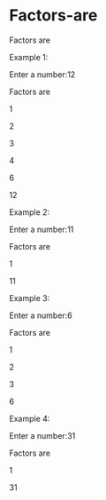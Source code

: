 # Factors-are
Factors are

Example 1:

Enter a number:12

Factors are

1

2

3

4

6

12

Example 2:

Enter a number:11

Factors are

1

11

Example 3:

Enter a number:6

Factors are

1

2

3

6

Example 4:

Enter a number:31

Factors are

1

31

